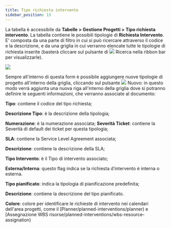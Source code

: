 ```yaml
---
title: Tipo richiesta intervento
sidebar_position: 13
---
```


La tabella è accessibile da **Tabelle > Gestione Progetti > Tipo richiesta intervento**.
La tabella contiene le possibili tipologie di **Richiesta Intervento**. E' composta da una parte di filtro in cui si può ricercare attraverso il codice e la descrizione, e da una griglia in cui verranno elencate tutte le tipologie di richiesta inserite (basterà cliccare sul pulsante di ![](/img/neutral/common/search.png) Ricerca nella ribbon bar per visualizzarle).

![](/img/it-it/configurations/tables/projects/request.png)

Sempre all'interno di questa form è possibile aggiungere nuove tipologie di progetto all'interno della griglia, cliccando sul pulsante ![](/img/neutral/common/new.png) Nuovo: in questo modo verrà aggiunta una nuova riga all'interno della griglia dove si potranno definire le seguenti informazioni, che verranno associate al documento:

**Tipo**: contiene il codice del tipo richiesta;

**Descrizione Tipo**: è la descrizione della tipologia;

**Numerazione**: è la numerazione associata;
**Severità Ticket**: contiene la Severità di default dei ticket per questa tipologia;

**SLA**: contiene la Service Level Agreement associata;

**Descrizione**: contiene la descrizione della SLA;

**Tipo Intervento**: è il Tipo di intervento associato;

**Esterna/Interna**: questo flag indica se la richiesta d’intervento è interna o esterna.

**Tipo pianificato**: indica la tipologia di pianificazione predefinita;

**Descrizione**: contiene la descrizione del tipo pianificato.

**Colore**: colore per identificare le richieste di intervento nei calendari dell'area progetti, come il [Planner/planned-interventions/planner) e [Assegnazione WBS risorse/planned-interventions/wbs-resource-assignation)
